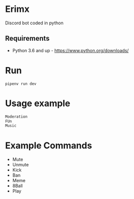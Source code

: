 # Erimx
Discord bot coded in python

## Requirements
- Python 3.6 and up - https://www.python.org/downloads/

# Run
```
pipenv run dev
```

# Usage example
```py
Moderation
FUn
Music
```

# Example Commands
- Mute
- Unmute
- Kick
- Ban
- Meme
- 8Ball
- Play
